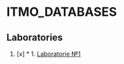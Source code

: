 # ITMO_DATABASES
## Laboratories

1. [x] * 1. [Laboratorie №1](https://github.com/ew0s/ITMO_DATABASES/tree/master/LABS/LAB1%20-%20Simple%20requests)
